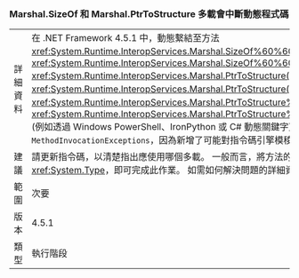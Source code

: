 ### <a name="marshalsizeof-and-marshalptrtostructure-overloads-break-dynamic-code"></a>Marshal.SizeOf 和 Marshal.PtrToStructure 多載會中斷動態程式碼

|   |   |
|---|---|
|詳細資料|在 .NET Framework 4.5.1 中，動態繫結至方法 <xref:System.Runtime.InteropServices.Marshal.SizeOf%60%601>、<xref:System.Runtime.InteropServices.Marshal.SizeOf%60%601(%60%600)>, <xref:System.Runtime.InteropServices.Marshal.PtrToStructure(System.IntPtr,System.Object)>、<xref:System.Runtime.InteropServices.Marshal.PtrToStructure(System.IntPtr,System.Type)>、<xref:System.Runtime.InteropServices.Marshal.PtrToStructure%60%601(System.IntPtr)> 或 <xref:System.Runtime.InteropServices.Marshal.PtrToStructure%60%601(System.IntPtr,%60%600)> (例如透過 Windows PowerShell、IronPython 或 C# 動態關鍵字) 可能會造成 <code>MethodInvocationExceptions</code>，因為新增了可能對指令碼引擎模稜兩可的方法多載。|
|建議|請更新指令碼，以清楚指出應使用哪個多載。 一般而言，將方法的型別參數明確轉換成 <xref:System.Type>，即可完成此作業。 如需如何解決問題的詳細資訊和範例，請參閱[這個連結](https://support.microsoft.com/kb/2909958/)。|
|範圍|次要|
|版本|4.5.1|
|類型|執行階段|

